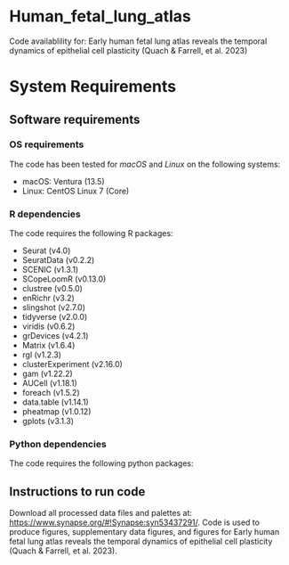 # Human_fetal_lung_atlas
Code availablility for: Early human fetal lung atlas reveals the temporal dynamics of epithelial cell plasticity (Quach &amp; Farrell, et al. 2023)

# System Requirements

## Software requirements

### OS requirements
The code has been tested for _macOS_ and _Linux_ on the following systems:
* macOS: Ventura (13.5)
* Linux: CentOS Linux 7 (Core)

### R dependencies
The code requires the following R packages:
* Seurat (v4.0)
* SeuratData (v0.2.2)
* SCENIC (v1.3.1)
* SCopeLoomR (v0.13.0)
* clustree (v0.5.0)
* enRichr (v3.2)
* slingshot (v2.7.0)
* tidyverse (v2.0.0)
* viridis (v0.6.2)
* grDevices (v4.2.1)
* Matrix (v1.6.4)
* rgl (v1.2.3)
* clusterExperiment (v2.16.0)
* gam (v1.22.2)
* AUCell (v1.18.1)
* foreach (v1.5.2)
* data.table (v1.14.1)
* pheatmap (v1.0.12)
* gplots (v3.1.3)


### Python dependencies
The code requires the following python packages:

## Instructions to run code
Download all processed data files and palettes at: https://www.synapse.org/#!Synapse:syn53437291/. Code is used to produce figures, supplementary data figures, and figures for Early human fetal lung atlas reveals the temporal dynamics of epithelial cell plasticity (Quach &amp; Farrell, et al. 2023).


